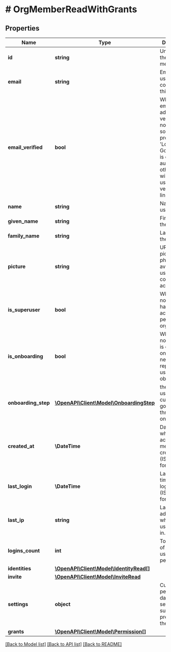 # # OrgMemberReadWithGrants

## Properties

Name | Type | Description | Notes
------------ | ------------- | ------------- | -------------
**id** | **string** | Unique id of the account member |
**email** | **string** | Email of the user controlling this account |
**email_verified** | **bool** | Whether this email address is verified or not. For social providers like &#39;Login with Google&#39; this is done automatically, otherwise we will send the user a verification link in email. |
**name** | **string** | Name of this user | [optional]
**given_name** | **string** | First name of the user | [optional]
**family_name** | **string** | Last name of the user | [optional]
**picture** | **string** | URL to picture, photo, or avatar of the user that controls this account. | [optional]
**is_superuser** | **bool** | Whether or not this user has special access to permit.io organizations |
**is_onboarding** | **bool** | Whether or not this user is currently onboarding, needs to be replaced by a user journey object |
**onboarding_step** | [**\OpenAPI\Client\Model\OnboardingStep**](OnboardingStep.md) | the step the user is currently going through in onboarding |
**created_at** | **\DateTime** | Date and time when the account member was created (ISO_8601 format). |
**last_login** | **\DateTime** | Last date and time this user logged in (ISO_8601 format). | [optional]
**last_ip** | **string** | Last IP address from which this user logged in. | [optional] [default to '0.0.0.0']
**logins_count** | **int** | Total number of logins this user has performed. | [optional] [default to 0]
**identities** | [**\OpenAPI\Client\Model\IdentityRead[]**](IdentityRead.md) |  |
**invite** | [**\OpenAPI\Client\Model\InviteRead**](InviteRead.md) |  | [optional]
**settings** | **object** | Custom permit.io dashboard settings, such as preferred theme, etc. |
**grants** | [**\OpenAPI\Client\Model\Permission[]**](Permission.md) |  |

[[Back to Model list]](../../README.md#models) [[Back to API list]](../../README.md#endpoints) [[Back to README]](../../README.md)
